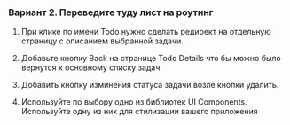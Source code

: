 ### Вариант 2. Переведите туду лист на роутинг

1. При клике по имени Todo нужно сделать редирект на отдельную страницу с описанием выбранной задачи.


2. Добавьте кнопку Back на странице Todo Details что бы можно было вернутся к основному списку задач.


3. Добавить кнопку изминения статуса задачи возле кнопки удалить.


4. Используйте по выбору одно из библиотек UI Components. Используйте одну из них для стилизации вашего приложения
